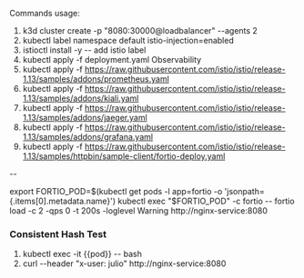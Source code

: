 Commands usage:

1. k3d cluster create -p "8080:30000@loadbalancer" --agents 2
2. kubectl label namespace default istio-injection=enabled
3. istioctl install -y
-- add istio label
2. kubectl apply -f deployment.yaml
Observability
3. kubectl apply -f https://raw.githubusercontent.com/istio/istio/release-1.13/samples/addons/prometheus.yaml
4. kubectl apply -f https://raw.githubusercontent.com/istio/istio/release-1.13/samples/addons/kiali.yaml
5. kubectl apply -f https://raw.githubusercontent.com/istio/istio/release-1.13/samples/addons/jaeger.yaml
6. kubectl apply -f https://raw.githubusercontent.com/istio/istio/release-1.13/samples/addons/grafana.yaml
7. kubectl apply -f https://raw.githubusercontent.com/istio/istio/release-1.13/samples/httpbin/sample-client/fortio-deploy.yaml




-- 

export FORTIO_POD=$(kubectl get pods -l app=fortio -o 'jsonpath={.items[0].metadata.name}')
kubectl exec "$FORTIO_POD" -c fortio -- fortio load -c 2 -qps 0 -t 200s -loglevel Warning http://nginx-service:8080

### Consistent Hash Test

1. kubectl exec -it {{pod}} -- bash
2. curl --header "x-user: julio" http://nginx-service:8080